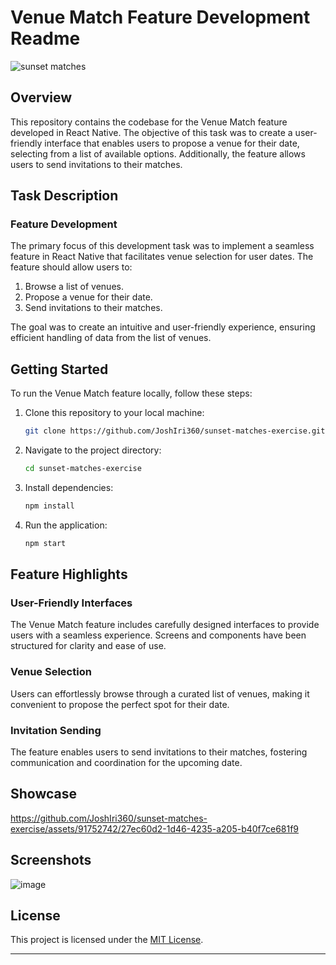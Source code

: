 # Venue Match Feature Development Readme
![sunset matches](https://github.com/JoshIri360/sunset-matches-exercise/assets/91752742/a11ecdca-ce09-4dcd-8f90-a06e2ac36af0)


## Overview

This repository contains the codebase for the Venue Match feature developed in React Native. The objective of this task was to create a user-friendly interface that enables users to propose a venue for their date, selecting from a list of available options. Additionally, the feature allows users to send invitations to their matches.

## Task Description

### Feature Development

The primary focus of this development task was to implement a seamless feature in React Native that facilitates venue selection for user dates. The feature should allow users to:

1. Browse a list of venues.
2. Propose a venue for their date.
3. Send invitations to their matches.

The goal was to create an intuitive and user-friendly experience, ensuring efficient handling of data from the list of venues.

## Getting Started

To run the Venue Match feature locally, follow these steps:

1. Clone this repository to your local machine:

   ```bash
   git clone https://github.com/JoshIri360/sunset-matches-exercise.git
   ```

2. Navigate to the project directory:

   ```bash
   cd sunset-matches-exercise
   ```

3. Install dependencies:

   ```bash
   npm install
   ```

4. Run the application:

   ```bash
   npm start
   ```

## Feature Highlights

### User-Friendly Interfaces

The Venue Match feature includes carefully designed interfaces to provide users with a seamless experience. Screens and components have been structured for clarity and ease of use.

### Venue Selection

Users can effortlessly browse through a curated list of venues, making it convenient to propose the perfect spot for their date.

### Invitation Sending

The feature enables users to send invitations to their matches, fostering communication and coordination for the upcoming date.

## Showcase

https://github.com/JoshIri360/sunset-matches-exercise/assets/91752742/27ec60d2-1d46-4235-a205-b40f7ce681f9



## Screenshots

![image](https://github.com/JoshIri360/sunset-matches-exercise/assets/91752742/b736307e-9a83-4af0-8aeb-498c9ecc9503)


## License

This project is licensed under the [MIT License](LICENSE).

---
